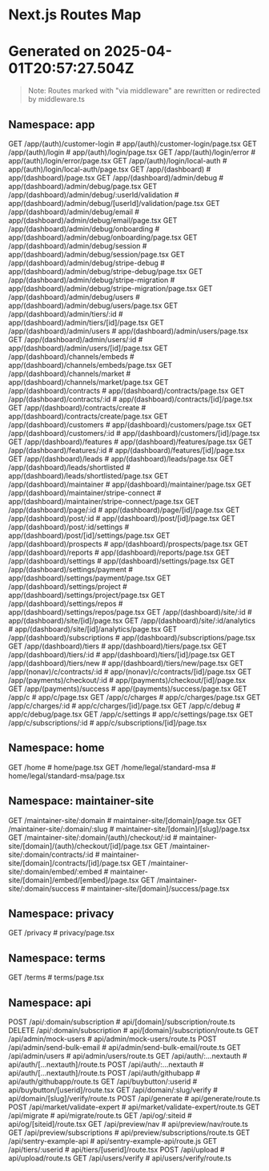 # Next.js Routes Map
# Generated on 2025-04-01T20:57:27.504Z

> Note: Routes marked with "via middleware" are rewritten or redirected by middleware.ts

## Namespace: app

GET     /app/(auth)/customer-login               # app/(auth)/customer-login/page.tsx
GET     /app/(auth)/login                        # app/(auth)/login/page.tsx
GET     /app/(auth)/login/error                  # app/(auth)/login/error/page.tsx
GET     /app/(auth)/login/local-auth             # app/(auth)/login/local-auth/page.tsx
GET     /app/(dashboard)                         # app/(dashboard)/page.tsx
GET     /app/(dashboard)/admin/debug             # app/(dashboard)/admin/debug/page.tsx
GET     /app/(dashboard)/admin/debug/:userId/validation # app/(dashboard)/admin/debug/[userId]/validation/page.tsx
GET     /app/(dashboard)/admin/debug/email       # app/(dashboard)/admin/debug/email/page.tsx
GET     /app/(dashboard)/admin/debug/onboarding  # app/(dashboard)/admin/debug/onboarding/page.tsx
GET     /app/(dashboard)/admin/debug/session     # app/(dashboard)/admin/debug/session/page.tsx
GET     /app/(dashboard)/admin/debug/stripe-debug # app/(dashboard)/admin/debug/stripe-debug/page.tsx
GET     /app/(dashboard)/admin/debug/stripe-migration # app/(dashboard)/admin/debug/stripe-migration/page.tsx
GET     /app/(dashboard)/admin/debug/users       # app/(dashboard)/admin/debug/users/page.tsx
GET     /app/(dashboard)/admin/tiers/:id         # app/(dashboard)/admin/tiers/[id]/page.tsx
GET     /app/(dashboard)/admin/users             # app/(dashboard)/admin/users/page.tsx
GET     /app/(dashboard)/admin/users/:id         # app/(dashboard)/admin/users/[id]/page.tsx
GET     /app/(dashboard)/channels/embeds         # app/(dashboard)/channels/embeds/page.tsx
GET     /app/(dashboard)/channels/market         # app/(dashboard)/channels/market/page.tsx
GET     /app/(dashboard)/contracts               # app/(dashboard)/contracts/page.tsx
GET     /app/(dashboard)/contracts/:id           # app/(dashboard)/contracts/[id]/page.tsx
GET     /app/(dashboard)/contracts/create        # app/(dashboard)/contracts/create/page.tsx
GET     /app/(dashboard)/customers               # app/(dashboard)/customers/page.tsx
GET     /app/(dashboard)/customers/:id           # app/(dashboard)/customers/[id]/page.tsx
GET     /app/(dashboard)/features                # app/(dashboard)/features/page.tsx
GET     /app/(dashboard)/features/:id            # app/(dashboard)/features/[id]/page.tsx
GET     /app/(dashboard)/leads                   # app/(dashboard)/leads/page.tsx
GET     /app/(dashboard)/leads/shortlisted       # app/(dashboard)/leads/shortlisted/page.tsx
GET     /app/(dashboard)/maintainer              # app/(dashboard)/maintainer/page.tsx
GET     /app/(dashboard)/maintainer/stripe-connect # app/(dashboard)/maintainer/stripe-connect/page.tsx
GET     /app/(dashboard)/page/:id                # app/(dashboard)/page/[id]/page.tsx
GET     /app/(dashboard)/post/:id                # app/(dashboard)/post/[id]/page.tsx
GET     /app/(dashboard)/post/:id/settings       # app/(dashboard)/post/[id]/settings/page.tsx
GET     /app/(dashboard)/prospects               # app/(dashboard)/prospects/page.tsx
GET     /app/(dashboard)/reports                 # app/(dashboard)/reports/page.tsx
GET     /app/(dashboard)/settings                # app/(dashboard)/settings/page.tsx
GET     /app/(dashboard)/settings/payment        # app/(dashboard)/settings/payment/page.tsx
GET     /app/(dashboard)/settings/project        # app/(dashboard)/settings/project/page.tsx
GET     /app/(dashboard)/settings/repos          # app/(dashboard)/settings/repos/page.tsx
GET     /app/(dashboard)/site/:id                # app/(dashboard)/site/[id]/page.tsx
GET     /app/(dashboard)/site/:id/analytics      # app/(dashboard)/site/[id]/analytics/page.tsx
GET     /app/(dashboard)/subscriptions           # app/(dashboard)/subscriptions/page.tsx
GET     /app/(dashboard)/tiers                   # app/(dashboard)/tiers/page.tsx
GET     /app/(dashboard)/tiers/:id               # app/(dashboard)/tiers/[id]/page.tsx
GET     /app/(dashboard)/tiers/new               # app/(dashboard)/tiers/new/page.tsx
GET     /app/(nonav)/c/contracts/:id             # app/(nonav)/c/contracts/[id]/page.tsx
GET     /app/(payments)/checkout/:id             # app/(payments)/checkout/[id]/page.tsx
GET     /app/(payments)/success                  # app/(payments)/success/page.tsx
GET     /app/c                                   # app/c/page.tsx
GET     /app/c/charges                           # app/c/charges/page.tsx
GET     /app/c/charges/:id                       # app/c/charges/[id]/page.tsx
GET     /app/c/debug                             # app/c/debug/page.tsx
GET     /app/c/settings                          # app/c/settings/page.tsx
GET     /app/c/subscriptions/:id                 # app/c/subscriptions/[id]/page.tsx

## Namespace: home

GET     /home                                    # home/page.tsx
GET     /home/legal/standard-msa                 # home/legal/standard-msa/page.tsx

## Namespace: maintainer-site

GET     /maintainer-site/:domain                 # maintainer-site/[domain]/page.tsx
GET     /maintainer-site/:domain/:slug           # maintainer-site/[domain]/[slug]/page.tsx
GET     /maintainer-site/:domain/(auth)/checkout/:id # maintainer-site/[domain]/(auth)/checkout/[id]/page.tsx
GET     /maintainer-site/:domain/contracts/:id   # maintainer-site/[domain]/contracts/[id]/page.tsx
GET     /maintainer-site/:domain/embed/:embed    # maintainer-site/[domain]/embed/[embed]/page.tsx
GET     /maintainer-site/:domain/success         # maintainer-site/[domain]/success/page.tsx

## Namespace: privacy

GET     /privacy                                 # privacy/page.tsx

## Namespace: terms

GET     /terms                                   # terms/page.tsx

## Namespace: api

POST    /api/:domain/subscription                # api/[domain]/subscription/route.ts
DELETE  /api/:domain/subscription                # api/[domain]/subscription/route.ts
GET     /api/admin/mock-users                    # api/admin/mock-users/route.ts
POST    /api/admin/send-bulk-email               # api/admin/send-bulk-email/route.ts
GET     /api/admin/users                         # api/admin/users/route.ts
GET     /api/auth/:...nextauth                   # api/auth/[...nextauth]/route.ts
POST    /api/auth/:...nextauth                   # api/auth/[...nextauth]/route.ts
POST    /api/auth/githubapp                      # api/auth/githubapp/route.ts
GET     /api/buybutton/:userid                   # api/buybutton/[userid]/route.tsx
GET     /api/domain/:slug/verify                 # api/domain/[slug]/verify/route.ts
POST    /api/generate                            # api/generate/route.ts
POST    /api/market/validate-expert              # api/market/validate-expert/route.ts
GET     /api/migrate                             # api/migrate/route.ts
GET     /api/og/:siteid                          # api/og/[siteid]/route.tsx
GET     /api/preview/nav                         # api/preview/nav/route.ts
GET     /api/preview/subscriptions               # api/preview/subscriptions/route.ts
GET     /api/sentry-example-api                  # api/sentry-example-api/route.js
GET     /api/tiers/:userid                       # api/tiers/[userid]/route.tsx
POST    /api/upload                              # api/upload/route.ts
GET     /api/users/verify                        # api/users/verify/route.ts

